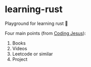 # learning-rust

Playground for learning rust 🦀

Four main points (from [Coding Jesus](https://www.youtube.com/watch?v=KzBg5siW_Vw&t=542s)):

 1. Books
 2. Videos
 3. Leetcode or similar
 4. Project
